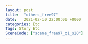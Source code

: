 ```yaml
---
layout: post
title:  "others_free97"
date:   2021-02-10 22:00:00 +0000
categories: Etc
Tags: Story Etc
SceneCode: ["scene_free97_q1_s20"]
---
```

